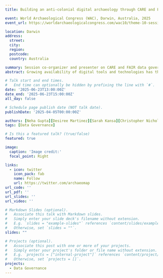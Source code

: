 ```yaml
---
title: Building an anti-colonial digital archaeology through CARE and FAIR data governance principles

event: World Archaeological Congress (WAC), Darwin, Australia, 2025
event_url: https://worldarchaeologicalcongress.com/wac10/theme-10-sessions/#s02

location: Darwin
address:
  street: 
  city: 
  region: 
  postcode: 
  country: Australia

summary: Session co-organizer and presenter on CARE and FAIR data governance principles at WAC meetings in Darwin, Australia, June 2025
abstract: Growing availability of digital tools and technologies has the potential to facilitate anti-colonial methods in archaeological practice. The social context of archaeology, ownership of the past and the digitisation of heritage are major themes underlying how archaeologists collect, use, manage, interpret, share and circulate archaeological data in 21st century. From the 1960s onwards, Indigenous, Black and racialised groups, archaeologists and heritage scholars have highlighted power relations in terms of inequalities in access to strategic resources (material, social and ideological), ownership of, and control over cultural heritage, the protection and preservation of their ancestors and ancestral sites, and the authority to create narratives about their past. While fruitful, these efforts have typically obscured computing and digital tools in the practice of archaeology, underestimating the interweaving of power, space, technologies and knowledge making. In light of the United Nations Declaration on the Rights of Indigenous Peoples (2007), archaeologists and Western holding institutions are increasingly using global data governance principles, such as the CARE (Collective benefit, Authority to control, Responsibility, Ethics) and FAIR (Findability, Accessible, Interoperable, Reusable) in the collection, use, management, sharing and circulation of Indigenous data. Researchers concurrently use regional Indigenous data governance principles such as the OCAP® (Ownership, Control, Access, Possession), and the Maori Data Sovereignty Principles to shift power differentials, and restore decision-making about archaeology and digital heritage to Indigenous Peoples. This session invites presenters to showcase, share and discuss specific examples on how they are using Indigenous data governance principles to conceptualise, develop, and assert Indigenous rights to heritage data, and what challenges and barriers they have experienced in implementation. We especially encourage Tribal, Aboriginal, First Nation groups and scholars, early-career researchers and historically underrepresented scholars to contribute to the session.

# Talk start and end times.
#   End time can optionally be hidden by prefixing the line with `#`.
date: '2025-06-23T13:00:00Z'
date_end: '2025-06-23T15:00:00Z'
all_day: false

# Schedule page publish date (NOT talk date).
publishDate: '2025-04-05T00:00:00Z'

authors: [Neha Gupta][Desiree Martinez][Sarah Kansa][Christopher Nicholson]
tags: [Data Governance]

# Is this a featured talk? (true/false)
featured: true

image:
  caption: 'Image credit:'
  focal_point: Right

links:
  - icon: twitter
    icon_pack: fab
    name: Follow
    url: https://twitter.com/archaeomap
url_code: ''
url_pdf: ''
url_slides: ''
url_video: ''

# Markdown Slides (optional).
#   Associate this talk with Markdown slides.
#   Simply enter your slide deck's filename without extension.
#   E.g. `slides = "example-slides"` references `content/slides/example-slides.md`.
#   Otherwise, set `slides = ""`.
slides: ""

# Projects (optional).
#   Associate this post with one or more of your projects.
#   Simply enter your project's folder or file name without extension.
#   E.g. `projects = ["internal-project"]` references `content/project/deep-learning/index.md`.
#   Otherwise, set `projects = []`.
projects:
  - Data Governance
---
```


